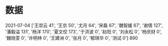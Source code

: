 # 数据
2021-07-04 ['王崇云 41', '王京 50', '尤月 64', '宋磊 67', '魏智媛 67', '谢倩 127', '潘毅溢 131', '杨洋 170', '夏文佼 173', '于洪波 0', '赵阳 0', '刘永松 0', '杨庆财 0', '魏晓雯 0', '许明林 0', '王建洲 0', '张月 0', '郁琪华 0', '测试 0'] 890